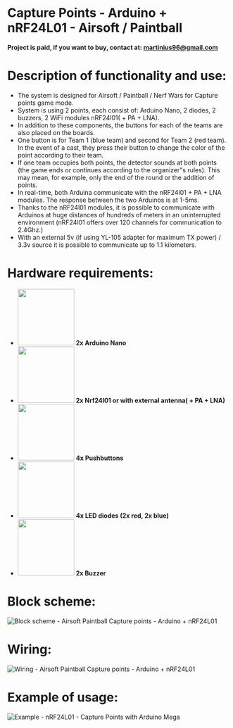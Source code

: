 # Capture Points - Arduino + nRF24L01 - Airsoft / Paintball
**Project is paid, if you want to buy, contact at: martinius96@gmail.com**
# Description of functionality and use:
* The system is designed for Airsoft / Paintball / Nerf Wars for Capture points game mode.
* System is using 2 points, each consist of: Arduino Nano, 2 diodes, 2 buzzers, 2 WiFi modules nRF24l01( + PA + LNA). 
* In addition to these components, the buttons for each of the teams are also placed on the boards.
* One button is for Team 1 (blue team) and second for Team 2 (red team). In the event of a cast, they press their button to change the color of the point according to their team.
* If one team occupies both points, the detector sounds at both points (the game ends or continues according to the organizer"s rules). This may mean, for example, only the end of the round or the addition of points. 
* In real-time, both Arduina communicate with the nRF24l01 + PA + LNA modules. The response between the two Arduinos is at 1-5ms.
* Thanks to the nRF24l01 modules, it is possible to communicate with Arduinos at huge distances of hundreds of meters in an uninterrupted environment (nRF24l01 offers over 120 channels for communication to 2.4Ghz.) 
* With an external 5v (if using YL-105 adapter for maximum TX power) / 3.3v source it is possible to communicate up to 1.1 kilometers.
# Hardware requirements:
* <img src="https://www.vanheusden.com/modsyn/cvos/imgs/arduino-nano.jpg" width="128" height="128"> **2x Arduino Nano**
* <img src="https://www.robotop.lv/638-home/nrf24l01-wireless-module-24g.jpg" width="128" height="128"> **2x Nrf24l01 or with external antenna( + PA + LNA)**
* <img src="https://camo.githubusercontent.com/969c923235b513193b50de054f0b1263d0b5563e/68747470733a2f2f692e696d6775722e636f6d2f4a4d646b4254522e706e67" width="128" height="128"> **4x Pushbuttons**
* <img src="https://www.svetsuciastok.sk/out/pictures/1/4960-1-led_yellow_3mm_10-15mcd_50_.jpg" width="128" height="128"> **4x LED diodes (2x red, 2x blue)**
* <img src="https://www.gotron.be/media/catalog/product/cache/small_image/256x256/beff4985b56e3afdbeabfc89641a4582/b/e/bev18_1_1.jpg" width="128" height="128"> **2x Buzzer**
# Block scheme:
![Block scheme - Airsoft Paintball Capture points - Arduino + nRF24L01](https://i.imgur.com/hglnwgX.jpg)
# Wiring:
![Wiring - Airsoft Paintball Capture points - Arduino + nRF24L01](https://i.imgur.com/noWoy6S.png)
# Example of usage:
![Example - nRF24L01 - Capture Points with Arduino Mega](http://imag.sector.sk/files/users/blog/326500/13107/326500-1181972-960.jpg)
